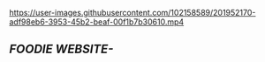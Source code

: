 

https://user-images.githubusercontent.com/102158589/201952170-adf98eb6-3953-45b2-beaf-00f1b7b30610.mp4


## ***FOODIE WEBSITE-***



